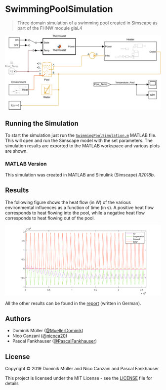 # SwimmingPoolSimulation
> Three domain simulation of a swimming pool created in Simscape as part of the FHNW module glaL4

![SwimmingPoolSimulation](doc/graphics/originals/SwimmingPoolSimulationModel.svg "SwimmingPoolSimulation")

## Running the Simulation

To start the simulation just run the [`SwimmingPoolSimulation.m`](SwimmingPoolSimulation.m) MATLAB file. This will open and run the Simscape model with the set parameters. The simulation results are exported to the MATLAB workspace and various plots are shown.

### MATLAB Version

This simulation was created in MATLAB and Simulink (Simscape) *R2018b*.

## Results

The following figure shows the heat flow (in W) of the various environmental influences as a function of time (in s). A positive heat flow corresponds to heat flowing into the pool, while a negative heat flow corresponds to heat flowing out of the pool.

![Heat Flow](doc/graphics/originals/umgebung-hitze.svg "Heat Flow (W) as a function of time (in s)")

All the other results can be found in the [report](doc/SwimmingPoolSimulation_Fankhauser_Canzani_Mueller.pdf "Swimming Pool Simulation Report") (written in German).

## Authors

* Dominik Müller ([@MuellerDominik](https://github.com/MuellerDominik "Dominik Müller"))
* Nico Canzani ([@nicoca20](https://github.com/nicoca20 "Nico Canzani"))
* Pascal Fankhauser ([@PascalFankhauser](https://github.com/PascalFankhauser "@PascalFankhauser"))

## License

Copyright &copy; 2019 Dominik Müller and Nico Canzani and Pascal Fankhauser

This project is licensed under the MIT License - see the [LICENSE](LICENSE "LICENSE") file for details
